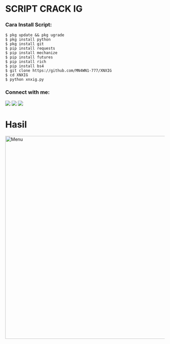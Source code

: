 # SCRIPT CRACK IG
      
<h3 align="left">Cara Install Script:</h3>
            
    $ pkg update && pkg ugrade
    $ pkg install python
    $ pkg install git
    $ pip install requests
    $ pip install mechanize
    $ pip install futures
    $ pip install rich
    $ pip install bs4
    $ git clone https://github.com/MN4WN1-777/XNXIG
    $ cd XNXIG
    $ python xnxig.py


<h3 align="left">Connect with me:</h3>

[![](https://img.shields.io/badge/Github-black?logo=Github&logoColor=black&labelColor=white)](https://github.com/MN4WN1-777) [![](https://img.shields.io/badge/Facebook-blue?logo=Facebook&logoColor=blue&labelColor=white)](https://www.facebook.com/kemas.rifki.75)
[![](https://img.shields.io/badge/Whatsapp-CHAT-red?logo=Whatsapp&logoColor=Brightgreen&labelColor=white)](https://wa.me/6282316671302?text=Hello+BG😀+)


# Hasil
<img src="https://github.com/MN4WN1-777/XNXIG/blob/main/Screenshot_20220817_095138.jpg" width="640" title="Menu" alt="Menu">
